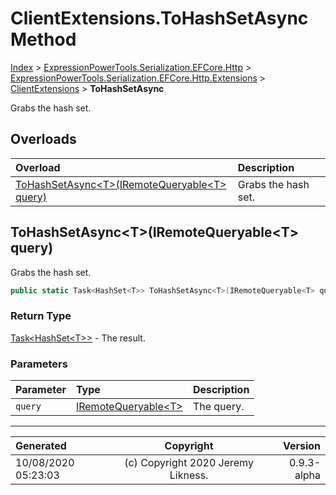 ﻿# ClientExtensions.ToHashSetAsync Method

[Index](../index.md) > [ExpressionPowerTools.Serialization.EFCore.Http](ExpressionPowerTools.Serialization.EFCore.Http.a.md) > [ExpressionPowerTools.Serialization.EFCore.Http.Extensions](ExpressionPowerTools.Serialization.EFCore.Http.Extensions.n.md) > [ClientExtensions](ExpressionPowerTools.Serialization.EFCore.Http.Extensions.ClientExtensions.cs.md) > **ToHashSetAsync**

Grabs the hash set.

## Overloads

| Overload | Description |
| :-- | :-- |
| [ToHashSetAsync&lt;T>(IRemoteQueryable&lt;T> query)](#tohashsetasynctiremotequeryablet-query) | Grabs the hash set. |
## ToHashSetAsync&lt;T>(IRemoteQueryable&lt;T> query)

Grabs the hash set.

```csharp
public static Task<HashSet<T>> ToHashSetAsync<T>(IRemoteQueryable<T> query)
```

### Return Type

 [Task&lt;HashSet&lt;T>>](https://docs.microsoft.com/dotnet/api/system.threading.tasks.task-1)  - The result.

### Parameters

| Parameter | Type | Description |
| :-- | :-- | :-- |
| `query` | [IRemoteQueryable&lt;T>](ExpressionPowerTools.Serialization.EFCore.Http.Signatures.IRemoteQueryable`1.i.md) | The query. |



---

| Generated | Copyright | Version |
| :-- | :-: | --: |
| 10/08/2020 05:23:03 | (c) Copyright 2020 Jeremy Likness. | 0.9.3-alpha |
